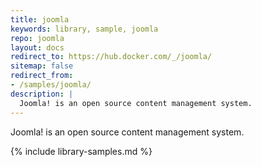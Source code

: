 ```yaml
---
title: joomla
keywords: library, sample, joomla
repo: joomla
layout: docs
redirect_to: https://hub.docker.com/_/joomla/
sitemap: false
redirect_from:
- /samples/joomla/
description: |
  Joomla! is an open source content management system.
---
```


Joomla! is an open source content management system.


{% include library-samples.md %}
